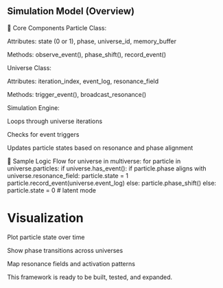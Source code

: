 ## Simulation Model (Overview)
🔹 Core Components
Particle Class:

Attributes: state (0 or 1), phase, universe_id, memory_buffer

Methods: observe_event(), phase_shift(), record_event()

Universe Class:

Attributes: iteration_index, event_log, resonance_field

Methods: trigger_event(), broadcast_resonance()

Simulation Engine:

Loops through universe iterations

Checks for event triggers

Updates particle states based on resonance and phase alignment

🔸 Sample Logic Flow
for universe in multiverse:
    for particle in universe.particles:
        if universe.has_event():
            if particle.phase aligns with universe.resonance_field:
                particle.state = 1
                particle.record_event(universe.event_log)
            else:
                particle.phase_shift()
        else:
            particle.state = 0  # latent mode
# Visualization
Plot particle state over time

Show phase transitions across universes

Map resonance fields and activation patterns

This framework is ready to be built, tested, and expanded.
